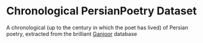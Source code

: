 # Chronological PersianPoetry Dataset
A chronological (up to the century in which the poet has lived) of Persian poetry, extracted from the brilliant [Ganjoor](https://sourceforge.net/projects/ganjoor/) database
